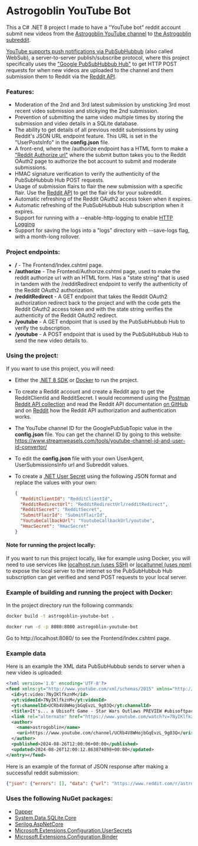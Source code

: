 ﻿# Astrogoblin YouTube Bot
This a C# .NET 8 project I made to have a "YouTube bot" reddit account submit new videos from the [Astrogoblin YouTube channel](https://www.youtube.com/@astrogoblinplays) to [the Astrogoblin subreddit](https://reddit.com/r/astrogoblin/).

[YouTube supports push notifications via PubSubHubbub](https://developers.google.com/youtube/v3/guides/push_notifications) (also called WebSub), a server-to-server publish/subscribe protocol, where this project specifically uses the ["Google PubSubHubbub Hub"](https://pubsubhubbub.appspot.com/) to get HTTP POST requests for when new videos are uploaded to the channel and them submission them to Reddit via the [Reddit API](https://www.reddit.com/dev/api/).

### Features:
- Moderation of the 2nd and 3rd latest submission by unsticking 3rd most recent video submission and stickying the 2nd submission.
- Prevention of submitting the same video multiple times by storing the submission and video details in a SQLite database.
- The ability to get details of all previous reddit submissions by using Reddit's JSON URL endpoint feature. This URL is set in the "UserPostsInfo" in the **config.json** file.
- A front-end, where the /authorize endpoint has a HTML form to make a ["Reddit Authorize url"](https://github.com/reddit-archive/reddit/wiki/OAuth2#authorization) where the submit button takes you to the Reddit OAuth2 page to authorize the bot account to submit and moderate submissions.
- HMAC signature verification to verify the authenticity of the PubSubHubbub Hub POST requests.
- Usage of submission flairs to flair the new submission with a specific flair. Use the [Reddit API](https://old.reddit.com/dev/api/oauth#GET_api_link_flair_v2) to get the flair ids for your subreddit.
- Automatic refreshing of the Reddit OAuth2 access token when it expires.
- Automatic refreshing of the PubSubHubbub Hub subscription when it expires.
- Support for running with a --enable-http-logging to enable [HTTP Logging](https://learn.microsoft.com/en-us/dotnet/api/microsoft.aspnetcore.builder.httploggingbuilderextensions.usehttplogging?view=aspnetcore-9.0&viewFallbackFrom=net-8.0)
- Support for saving the logs into a "logs" directory with --save-logs flag, with a month-long rollover. 

### Project endpoints:
- **/** - The Frontend/Index.cshtml page.
- **/authorize** - The Frontend/Authorize.cshtml page, used to make the reddit authorize url with an HTML form. Has a "state string" that is used in tandem with the /redditRedirect endpoint to verify the authenticity of the Reddit OAuth2 authorization.
- **/redditRedirect** - A GET endpoint that takes the Reddit OAuth2 authorization redirect back to the project and with the code gets the Reddit OAuth2 access token and with the state string verifies the authenticity of the Reddit OAuth2 redirect.
- **/youtube** - A GET endpoint that is used by the PubSubHubbub Hub to verify the subscription.
- **/youtube** - A POST endpoint that is used by the PubSubHubbub Hub to send the new video details to.

### Using the project:
If you want to use this project, you will need:
- Either the [.NET 8 SDK](https://dotnet.microsoft.com/download/dotnet/8.0) or [Docker](https://www.docker.com/products/docker-desktop/) to run the project.
- To create a Reddit account and create a Reddit app to get the RedditClientId and RedditSecret. I would recommend using the [Postman Reddit API collection](https://www.postman.com/lovingmydemons/workspace/reddit-api/collection/30347094-3ab37a1f-dd25-4f23-92a4-9142dfd77ffa?action=share&creator=32597187) and read the Reddit API documentation [on GitHub](https://github.com/reddit-archive/reddit/wiki/OAuth2) and on [Reddit](https://www.reddit.com/dev/api/oauth) how the Reddit API authorization and authentication works.
- The YouTube channel ID for the GooglePubSubTopic value in the **config.json** file. You can get the channel ID by going to this website: https://www.streamweasels.com/tools/youtube-channel-id-and-user-id-convertor/
- To edit the **config.json** file with your own UserAgent, UserSubmissionsInfo url and Subreddit values.
- To create a [.NET User Secret](https://learn.microsoft.com/en-us/aspnet/core/security/app-secrets?view=aspnetcore-9.0&tabs=windows#enable-secret-storage) using the following JSON format and replace the values with your own:

    ```json
    {
      "RedditClientId": "RedditClientId",
      "RedditRedirectUrl": "RedditRedirectUrl/redditRedirect",
      "RedditSecret": "RedditSecret",
      "SubmitFlairId": "SubmitFlairId",
      "YoutubeCallbackUrl": "YoutubeCallbackUrl/youtube",
      "HmacSecret": "HmacSecret"
    }
    ```

#### Note for running the project locally:
If you want to run this project locally, like for example using Docker, you will need to use services like [localhost.run (uses SSH)](https://localhost.run/) or [localtunnel (uses npm)](https://theboroer.github.io/localtunnel-www/) to expose the local server to the internet so the PubSubHubbub Hub subscription can get verified and send POST requests to your local server.

### Example of building and running the project with Docker:
In the project directory run the following commands:
```bash
docker build -t astrogoblin-youtube-bot .
```

```bash
docker run -d -p 8080:8080 astrogoblin-youtube-bot
```
Go to http://localhost:8080/ to see the Frontend/Index.cshtml page.

### Example data

Here is an example the XML data PubSubHubbub sends to server when a new video is uploaded:
```xml
<?xml version='1.0' encoding='UTF-8'?>
<feed xmlns:yt="http://www.youtube.com/xml/schemas/2015" xmlns="http://www.w3.org/2005/Atom"><link rel="hub" href="https://pubsubhubbub.appspot.com"/><link rel="self" href="https://www.youtube.com/xml/feeds/videos.xml?channel_id=UCRb4V8WHojbGqEvzL_9g03Q"/><title>YouTube video feed</title><updated>2024-08-26T12:00:12.863874898+00:00</updated><entry>
  <id>yt:video:7NyIKlfkznM</id>
  <yt:videoId>7NyIKlfkznM</yt:videoId>
  <yt:channelId>UCRb4V8WHojbGqEvzL_9g03Q</yt:channelId>
  <title>It's... a Ubisoft Game - Star Wars Outlaws PREVIEW #ubisoftpartner #ad</title>
  <link rel="alternate" href="https://www.youtube.com/watch?v=7NyIKlfkznM"/>
  <author>
    <name>astrogoblin</name>
    <uri>https://www.youtube.com/channel/UCRb4V8WHojbGqEvzL_9g03Q</uri>
  </author>
  <published>2024-08-26T12:00:06+00:00</published>
  <updated>2024-08-26T12:00:12.863874898+00:00</updated>
</entry></feed>
```

Here is an example of the format of JSON response after making a successful reddit submission:
```json
{"json": {"errors": [], "data": {"url": "https://www.reddit.com/r/astrogoblin/comments/1f50b8d/this_is_a_dumb_game_for_babies/", "drafts_count": 0, "id": "1f50b8d", "name": "t3_1f50b8d"}}}
```

### Uses the following NuGet packages:
- [Dapper](https://www.nuget.org/packages/Dapper/)
- [System.Data.SQLite.Core](https://www.nuget.org/packages/System.Data.SQLite.Core/)
- [Serilog.AspNetCore](https://www.nuget.org/packages/Serilog.AspNetCore)
- [Microsoft.Extensions.Configuration.UserSecrets](https://www.nuget.org/packages/Microsoft.Extensions.Configuration.UserSecrets/)
- [Microsoft.Extensions.Configuration.Binder](https://www.nuget.org/packages/Microsoft.Extensions.Configuration.Binder/)
